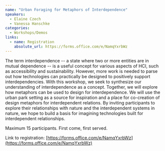 ```yaml
---
name: "Urban Foraging for Metaphors of Interdependence"
speakers:
  - Elaine Czech
  - Vanessa Hanschke
categories:
  - Workshops/Demos
links:
  - name: Registration
    absolute_url: https://forms.office.com/e/NamqYxrbWz
---
```


The term interdependence -- a state where two or more entities are in mutual dependence -- is a useful concept for various
aspects of HCI, such as accessibility and sustainability. However, more work is needed to parse out how technologies can
practically be designed to positively support interdependencies. With this workshop, we seek to synthesize our understanding
of interdependence as a concept. Together, we will explore how metaphors can be used to design for interdependence.
We will use the urban park setting as a source for inspiration and a place for co-creation of design metaphors for
interdependent relations. By inviting participants to explore their relationships with nature and the interdependent systems
in nature, we hope to build a basis for imagining technologies built for interdependent relationships.

Maximum 15 participants. First come, first served.

Link to registration: [https://forms.office.com/e/NamqYxrbWz](https://forms.office.com/e/NamqYxrbWz)
